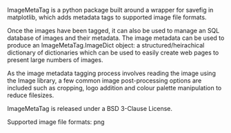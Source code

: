ImageMetaTag is a python package built around a wrapper for savefig in matplotlib, which adds metadata tags to supported image file formats.

Once the images have been tagged, it can also be used to manage an SQL database of images and their metadata. The image metadata can be used to produce an ImageMetaTag.ImageDict object: a structured/heirachical dictionary of dictionaries which can be used to easily create web pages to present large numbers of images.

As the image metadata tagging process involves reading the image using the Image library, a few common image post-processing options are included such as cropping, logo addition and colour palette manipulation to reduce filesizes.

ImageMetaTag is released under a BSD 3-Clause License.

Supported image file formats: png
